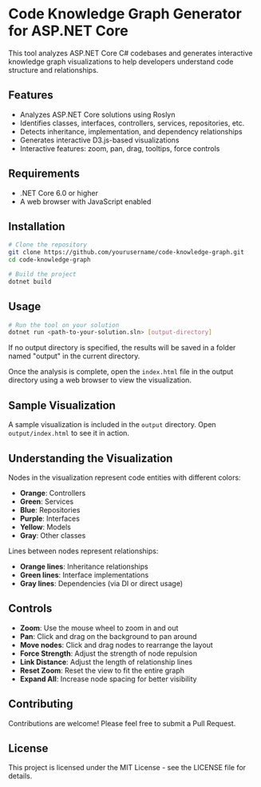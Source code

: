 # Code Knowledge Graph Generator for ASP.NET Core

This tool analyzes ASP.NET Core C# codebases and generates interactive knowledge graph visualizations to help developers understand code structure and relationships.

## Features

- Analyzes ASP.NET Core solutions using Roslyn
- Identifies classes, interfaces, controllers, services, repositories, etc.
- Detects inheritance, implementation, and dependency relationships
- Generates interactive D3.js-based visualizations
- Interactive features: zoom, pan, drag, tooltips, force controls

## Requirements

- .NET Core 6.0 or higher
- A web browser with JavaScript enabled

## Installation

```bash
# Clone the repository
git clone https://github.com/yourusername/code-knowledge-graph.git
cd code-knowledge-graph

# Build the project
dotnet build
```

## Usage

```bash
# Run the tool on your solution
dotnet run <path-to-your-solution.sln> [output-directory]
```

If no output directory is specified, the results will be saved in a folder named "output" in the current directory.

Once the analysis is complete, open the `index.html` file in the output directory using a web browser to view the visualization.

## Sample Visualization

A sample visualization is included in the `output` directory. Open `output/index.html` to see it in action.

## Understanding the Visualization

Nodes in the visualization represent code entities with different colors:

- **Orange**: Controllers
- **Green**: Services
- **Blue**: Repositories
- **Purple**: Interfaces
- **Yellow**: Models
- **Gray**: Other classes

Lines between nodes represent relationships:

- **Orange lines**: Inheritance relationships
- **Green lines**: Interface implementations
- **Gray lines**: Dependencies (via DI or direct usage)

## Controls

- **Zoom**: Use the mouse wheel to zoom in and out
- **Pan**: Click and drag on the background to pan around
- **Move nodes**: Click and drag nodes to rearrange the layout
- **Force Strength**: Adjust the strength of node repulsion
- **Link Distance**: Adjust the length of relationship lines
- **Reset Zoom**: Reset the view to fit the entire graph
- **Expand All**: Increase node spacing for better visibility

## Contributing

Contributions are welcome! Please feel free to submit a Pull Request.

## License

This project is licensed under the MIT License - see the LICENSE file for details.